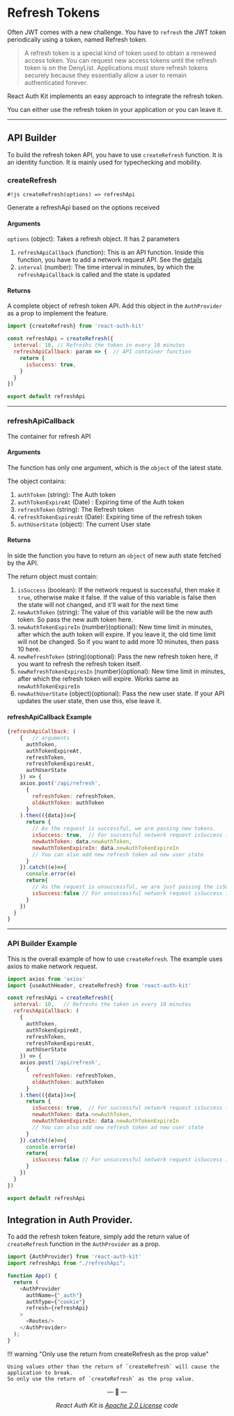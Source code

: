 # Refresh Tokens

Often JWT comes with a new challenge.
You have to `refresh` the JWT token periodically using a token, named Refresh token.

> A refresh token is a special kind of token used to obtain a renewed access token.
You can request new access tokens until the refresh token is on the DenyList.
Applications must store refresh tokens securely because they essentially allow a user to remain authenticated forever.

React Auth Kit implements an easy approach to integrate the refresh token.

You can either use the refresh token in your application or you can leave it.

---

## API Builder
To build the refresh token API, you have to use `createRefresh` function.
It is an identity function. It is mainly used for typechecking and mobility.

### createRefresh

`#!js createRefresh(options) => refreshApi`

Generate a refreshApi based on the options received

#### Arguments

`options` (object): Takes a refresh object. It has 2 parameters

1. `refreshApiCallback` (function): This is an API function. Inside this function, you have to add a network request API. See the [details](#refreshapicallback)
2. `interval` (number): The time interval in minutes, by which the `refreshApiCallback` is called and the state is updated

#### Returns
A complete object of refresh token API. Add this object in the `AuthProvider` as a prop to implement the feature.

```js
import {createRefresh} from 'react-auth-kit'

const refreshApi = createRefresh({
  interval: 10, // Refreshs the token in every 10 minutes
  refreshApiCallback: param => {  // API container function
    return {
      isSuccess: true,
    }
  }
})

export default refreshApi
```

---
### refreshApiCallback
The container for refresh API

#### Arguments
The function has only one argument, which is the `object` of the latest state.

The object contains:

1. `authToken` (string): The Auth token
2. `authTokenExpireAt` (Date) : Expiring time of the Auth token
3. `refreshToken` (string): The Refresh token
4. `refreshTokenExpiresAt` (Date): Expiring time of the refresh token
5. `authUserState` (object): The current User state

#### Returns
In side the function you have to return an `object` of new auth state fetched by the API.

The return object must contain:

1. `isSuccess` (boolean): If the network request is successful, then make it `true`, otherwise make it false.
   If the value of this variable is false then the state will not changed, and it'll wait for the next time
2. `newAuthToken` (string): The value of this variable will be the new auth token. So pass the new auth token here.
3. `newAuthTokenExpireIn` (number)(optional): New time limit in minutes, after which the auth token will expire.
   If you leave it, the old time limit will not be changed. So if you want to add more 10 minutes, then pass 10 here.
4. `newRefreshToken` (string)(optional): Pass the new refresh token here, if you want to refresh the refresh token itself.
5. `newRefreshTokenExpiresIn` (number)(optional): New time limit in minutes, after which the refresh token will expire. Works same as `newAuthTokenExpireIn`
6. `newAuthUserState` (object)(optional): Pass the new user state. If your API updates the user state, then use this, else leave it.

#### refreshApiCallback Example
```js
{refreshApiCallback: (
    {   // arguments
      authToken,
      authTokenExpireAt,
      refreshToken,
      refreshTokenExpiresAt,
      authUserState
    }) => {
    axios.post('/api/refresh',
      {
        refreshToken: refreshToken,
        oldAuthToken: authToken
      }
    ).then(({data})=>{
      return {
        // As the request is successful, we are passing new tokens.
        isSuccess: true,  // For successful network request isSuccess is true
        newAuthToken: data.newAuthToken,
        newAuthTokenExpireIn: data.newAuthTokenExpireIn
        // You can also add new refresh token ad new user state
      }
    }).catch((e)=>{
      console.error(e)
      return{
        // As the request is unsuccessful, we are just passing the isSuccess.
        isSuccess:false // For unsuccessful network request isSuccess is false
      }
    })
  }
}
```

---

### API Builder Example
This is the overall example of how to use `createRefresh`. The example uses axios to make network request.
```js
import axios from 'axios'
import {useAuthHeader, createRefresh} from 'react-auth-kit'

const refreshApi = createRefresh({
  interval: 10,   // Refreshs the token in every 10 minutes
  refreshApiCallback: (
    {
      authToken,
      authTokenExpireAt,
      refreshToken,
      refreshTokenExpiresAt,
      authUserState
    }) => {
    axios.post('/api/refresh',
      {
        refreshToken: refreshToken,
        oldAuthToken: authToken
      }
    ).then(({data})=>{
      return {
        isSuccess: true,  // For successful network request isSuccess is true
        newAuthToken: data.newAuthToken,
        newAuthTokenExpireIn: data.newAuthTokenExpireIn
        // You can also add new refresh token ad new user state
      }
    }).catch((e)=>{
      console.error(e)
      return{
        isSuccess:false // For unsuccessful network request isSuccess is false
      }
    })
  }
})

export default refreshApi
```

## Integration in Auth Provider.
To add the refresh token feature, simply add the return value of `createRefresh` function in the `AuthProvider` as a prop.

```js
import {AuthProvider} from 'react-auth-kit'
import refreshApi from "./refreshApi";

function App() {
  return (
    <AuthProvider
      authName={"_auth"}
      authType={"cookie"}
      refresh={refreshApi}
    >
      <Routes/>
    </AuthProvider>
  );
}
```

!!! warning "Only use the return from createRefresh as the prop value"

    Using values other than the return of `createRefresh` will cause the application to break.
    So only use the return of `createRefresh` as the prop value.

<p align="center">&mdash; 🔑  &mdash;</p>
<p align="center"><i>React Auth Kit is <a href="https://github.com/react-auth-kit/react-auth-kit/blob/master/LICENSE">Apache 2.0 License</a> code</i></p>
